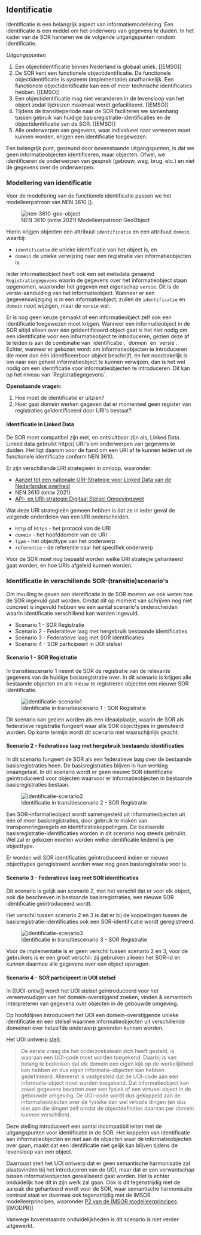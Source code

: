 ## Identificatie

Identificatie is een belangrijk aspect van informatiemodellering. Een identificatie is een middel om het onderwerp van gegevens te duiden.
In het kader van de SOR hanteren we de volgende uitgangspunten rondom identificatie.

*Uitgangspunten*

1. Een objectidentificatie binnen Nederland is globaal uniek. [[EMSO]]
1. De SOR kent een functionele objectidentificatie. De functionele objectidentificatie is systeem (implementatie) onafhankelijk.
   Een functionele objectidentificatie kan een of meer technische identificaties hebben. [[EMSO]]
1. Een objectidentificatie mag niet veranderen in de levensloop van het object zodat tijdreizen maximaal wordt gefaciliteerd. [[EMSO]]
1. Tijdens de transitieperiode naar de SOR faciliteren we samenhang tussen gebruik van huidige basisregistratie-identificaties en de objectidentificatie van de SOR. [[EMSO]]
1. Alle onderwerpen van gegevens, waar individueel naar verwezen moet kunnen worden, krijgen een identificatie toegewezen.

Een belangrijk punt, gesteund door bovenstaande uitgangspunten, is dat we geen informatieobjecten identificeren, maar objecten. Ofwel, we identificeren de onderwerpen van gesprek (gebouw, weg, brug, etc.) en niet de gegevens over de onderwerpen.

### Modellering van identificatie

Voor de modellering van de functionele identificatie passen we het modelleerpatroon van NEN 3610 ([](#nen-3610-geo-object)).

<figure id="nen-3610-geo-object">
  <img src="media/nen-3610-geo-object.png" alt="nen-3610-geo-object">
  <figcaption>NEN 3610 (ontw 2021) Modelleerpatroon GeoObject</figcaption>
</figure>

Hierin krijgen objecten een attribuut `identificatie` en een attribuut `domein`, waarbij:
* `identificatie` de unieke identificatie van het object is, en
* `domein` de unieke verwijzing naar een registratie van informatieobjecten is.

Ieder informatieobject heeft ook een set metadata genaamd `Registratiegegevens` waarin de gegevens over het informatieobject staan opgenomen, waaronder het gegeven met eigenschap `versie`. Dit is de versie-aanduiding van het informatieobject. Wanneer er een gegevenswijziging is in een informatieobject, zullen de `identificatie` en `domein` nooit wijzigen, maar de `versie` wel.

<aside class="note">
 Er is nog geen keuze gemaakt of een informatieobject zelf ook een identificatie toegewezen moet krijgen. Wanneer een informatieobject in de SOR altijd alleen over één geïdentificeerd object gaat is het niet nodig om een identificatie voor een informatieobject te introduceren, gezien deze af te leiden is aan de combinatie van `identificatie`, `domein` en `versie`. Echter, wanneer er gekozen wordt om informatieobjecten te introduceren die meer dan één identificeerbaar object beschrijft, én het noodzakelijk is om naar een geheel informatieobject te kunnen verwijzen, dan is het wel nodig om een identificatie voor informatieobjecten te introduceren. Dit kan op het niveau van `Registratiegegevens`.
</aside>

**Openstaande vragen:**
1. Hoe moet de identificatie er uitzien?
2. Hoet gaat domein werken gegeven dat er momenteel geen register van registraties geïdentificeerd door URI's bestaat?

#### Identificatie in Linked Data

De SOR moet compatibel zijn met, en ontsluitbaar zijn als, Linked Data. Linked data gebruikt http(s) URI's om onderwerpen van gegevens te duiden. Het ligt daarom voor de hand om een URI af te kunnen leiden uit de functionele identificatie conform NEN 3610.

Er zijn verschillende URI strategieën in omloop, waaronder:
- [Aanzet tot een nationale URI-Strategie voor Linked Data van de Nederlandse overheid](https://www.geonovum.nl/uploads/documents/D1-2013-09-19_Towards_a_NL_URI_Strategy.pdf)
- NEN 3610 (ontw 2021)
- [API- en URI-strategie Digitaal Stelsel Omgevingswet](https://iplo.nl/digitaal-stelsel/aansluiten/standaarden/api-en-uri-strategie/)

Wat deze URI strategieën gemeen hebben is dat ze in ieder geval de volgende onderdelen van een URI onderscheiden.

- `http` of `https` - het protocol van de URI
- `domein` - het hoofddomein van de URI
- `type` - het objecttype van het onderwerp
- `referentie` - de referentie naar het specifiek onderwerp

Voor de SOR moet nog bepaald worden welke URI strategie gehanteerd gaat worden, en hoe URIs afgeleid kunnen worden.

### Identificatie in verschillende SOR-(transitie)scenario's

Om invulling te geven aan identificatie in de SOR moeten we ook weten hoe de SOR ingevuld gaat worden. Omdat dit op moment van schrijven nog niet concreet is ingevuld hebben we een aantal scenario's onderscheiden waarin identificatie verschillend kan worden ingevuld.

* Scenario 1 - SOR Registratie
* Scenario 2 - Federatieve laag met hergebruik bestaande identificaties
* Scenario 3 - Federatieve laag met SOR identificaties
* Scenario 4 - SOR participeert in UOI stelsel

#### Scenario 1 - SOR Registratie

In transitiescenario 1 neemt de SOR de registratie van de relevante gegevens van de huidige basisregistratie over. In dit scenario is krijgen alle bestaande objecten en alle nieuw te registreren objecten een nieuwe SOR identificatie.

<figure id="identificatie-scenario1">
  <img src="media/identificatie-scenario1.png" alt="identificatie-scenario1">
  <figcaption>Identificatie in transitiescenario 1 - SOR Registratie</figcaption>
</figure>

Dit scenario kan gezien worden als een ideaalplaatje, waarin de SOR als federatieve registratie fungeert waar alle SOR objecttypes in gemuteerd worden. Op korte termijn wordt dit scenario niet waarschijnlijk geacht.

#### Scenario 2 - Federatieve laag met hergebruik bestaande identificaties

In dit scenario fungeert de SOR als een federatieve laag over de bestaande basisregistraties heen. De basisregistraties blijven in hun werking onaangetast.
In dit scenario wordt er geen nieuwe SOR identificatie geïntroduceerd voor objecten waarvoor er informatieobjecten in bestaande basisregistraties bestaan.

<figure id="identificatie-scenario2">
  <img src="media/identificatie-scenario2.png" alt="identificatie-scenario2">
  <figcaption>Identificatie in transitiescenario 2 - SOR Registratie</figcaption>
</figure>

Een SOR-informatieobject wordt samengesteld uit informatieobjecten uit één of meer basisregistraties, door gebruik te maken van transponeringsregels en identificatiekoppelingen.
De bestaande basisregistratie-identificaties worden in dit scenario nog steeds gebruikt. Wel zal er gekozen moeten worden welke identificatie leidend is per objecttype.

Er worden wél SOR identificaties geïntroduceerd indien er nieuwe objecttypes geregistreerd worden waar nog geen basisregistratie voor is.
#### Scenario 3 - Federatieve laag met SOR identificaties

Dit scenario is gelijk aan scenario 2, met het verschil dat er voor elk object, ook die beschreven in bestaande basisregistraties, een nieuwe SOR identificatie geïntroduceerd wordt.

Het verschil tussen scenario 2 en 3 is dat er bij de koppelingen tussen de basisregistratie-identificaties ook een SOR-identificatie wordt geregistreerd.

<figure id="identificatie-scenario3">
  <img src="media/identificatie-scenario3.png" alt="identificatie-scenario3">
  <figcaption>Identificatie in transitiescenario 3 - SOR Registratie</figcaption>
</figure>

Voor de implementatie is er geen verschil tussen scenario 2 en 3, voor de gebruikers is er een groot verschil: zij gebruiken alleeen het SOR-id en kunnen daarmee alle gegevens over een object opvragen. 

#### Scenario 4 - SOR participeert in UOI stelsel

In [[UOI-ontw]] wordt het UOI stelsel geïntroduceerd voor het vereenvoudigen van het domein-overstijgend zoeken, vinden & semantisch interpreteren van gegevens over objecten in de gebouwde omgeving.

Op hoofdlijnen introduceert het UOI een domein-overstijgende unieke identificatie en een stelsel waarmee informatieobjecten uit verschillende domeinen over hetzelfde onderwerp gevonden kunnen worden.

Het UOI ontwerp [stelt](https://geonovum.github.io/UOI-Ontwerp/#object-versus-informatie-object):

> De eerste vraag die het onderzoeksteam zich heeft gesteld, is waaraan een UOI-code moet worden toegekend. Daarbij is van belang te bedenken dat elk domein een eigen kijk op de werkelijkheid kan hebben en dus eigen informatie-objecten kan hebben gedefinieerd. Allereerst is vastgesteld dat de UOI-code aan een informatie-object moet worden toegekend. Dat informatieobject kan zowel gegevens bevatten over een fysiek of een virtueel object in de gebouwde omgeving. De UOI-code wordt dus gekoppeld aan de informatieobjecten over de fysieke dan wel virtuele dingen (en dus niet aan die dingen zelf omdat de objectdefinities daarvan per domein kunnen verschillen).

Deze stelling introduceert een aantal incompatibiliteiten met de uitgangspunten voor identificatie in de SOR. Het koppelen van identificatie aan informatieobjecten en niet aan de objecten waar de informatieobjecten over gaan, maakt dat een identificatie niet gelijk kan blijven tijdens de levensloop van een object.

Daarnaast stelt het UOI ontwerp dat er geen semantische harmonisatie zal plaatsvinden bij het introduceren van de UOI, maar dat er een verwantschap tussen informatieobjecten gerealiseerd gaat worden. Het is echter onduidelijk hoe dit in zijn werk zal gaan. Ook is dit tegenstrijdig met de aanpak die gehanteerd wordt voor de SOR, waar semantische harmonisatie centraal staat en daarmee ook tegenstrijdig met de IMSOR modelleerprincipes, waaronder [P2 van de IMSOR modelleerprincipes](https://geonovum.github.io/disgeo-imsor/modelleerprincipes/#p2-objecttypes-zijn-relateerbaar-en-herbruikbaar). [[MODPR]]

Vanwege bovenstaande onduidelijkheden is dit scenario is niet verder uitgewerkt.
